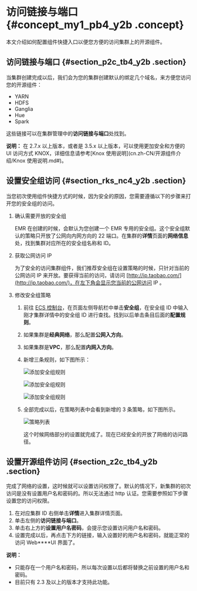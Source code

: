 # 访问链接与端口 {#concept_my1_pb4_y2b .concept}

本文介绍如何配置组件快捷入口以便您方便的访问集群上的开源组件。

## 访问链接与端口 {#section_p2c_tb4_y2b .section}

当集群创建完成以后，我们会为您的集群创建默认的绑定几个域名，来方便您访问您的开源组件：

-   YARN
-   HDFS
-   Ganglia
-   Hue
-   Spark

这些链接可以在集群管理中的**访问链接与端口**处找到。

**说明：** 在 2.7.x 以上版本，或者是 3.5.x 以上版本，可以使用更加安全和方便的 UI 访问方式 KNOX，详细信息请参考[Knox 使用说明](cn.zh-CN/开源组件介绍/Knox 使用说明.md#)。

## 设置安全组访问 {#section_rks_nc4_y2b .section}

当您初次使用组件快捷方式的时候，因为安全的原因，您需要遵循以下的步骤来打开您的安全组的访问。

1.  确认需要开放的安全组

    EMR 在创建的时候，会默认为您创建一个 EMR 专用的安全组。这个安全组默认的策略只开放了公网向内网方向的 22 端口。在集群的**详情**页面的**网络信息**处，找到集群对应所在的安全组名称和 ID。

2.  获取公网访问 IP

    为了安全的访问集群组件，我们推荐安全组在设置策略的时候，只针对当前的公网访问 IP 来开放。要获得当前的访问，请访问 [http://ip.taobao.com/](http://ip.taobao.com/)，在左下角会显示您当前的公网访问 IP 。

3.  修改安全组策略
    1.  前往 [ECS 控制台](https://ecs.console.aliyun.com/)，在页面左侧导航栏中单击**安全组**，在安全组 ID 中输入刚才集群详情中的安全组 ID 进行查找。找到以后单击条目后面的**配置规则**。
    2.  如果集群是**经典网络**，那么配置**公网入方向**。
    3.  如果集群是**VPC**，那么配置**内网入方向**。
    4.  新增三条规则，如下图所示：

        ![添加安全组规则](http://static-aliyun-doc.oss-cn-hangzhou.aliyuncs.com/assets/img/17862/155849115510457_zh-CN.jpg)

        ![添加安全组规则](http://static-aliyun-doc.oss-cn-hangzhou.aliyuncs.com/assets/img/17862/155849115510458_zh-CN.jpg)

        ![添加安全组规则](http://static-aliyun-doc.oss-cn-hangzhou.aliyuncs.com/assets/img/17862/155849115510459_zh-CN.jpg)

    5.  全部完成以后，在策略列表中会看到新增的 3 条策略，如下图所示。

        ![策略列表](http://static-aliyun-doc.oss-cn-hangzhou.aliyuncs.com/assets/img/17862/155849115510460_zh-CN.jpg)

        这个时候网络部分的设置就完成了。现在已经安全的开放了网络的访问路径。


## 设置开源组件访问 {#section_z2c_tb4_y2b .section}

完成了网络的设置，这时候就可以设置访问权限了。默认的情况下，新集群的初次访问是没有设置用户名和密码的。所以无法通过 http 认证。您需要参照如下步骤设置您的访问权限。

1.  在对应集群 ID 右侧单击**详情**进入集群详情页面。
2.  单击左侧的**访问链接与端口**。
3.  单击右上方的**设置用户名密码**，会提示您设置访问用户名和密码。
4.  设置完成以后，再点击下方的链接，输入设置好的用户名和密码，就能正常的访问 Web****UI 界面了。

**说明：** 

-   只能存在一个用户名和密码，所以每次设置以后都将替换之前设置的用户名和密码。
-   目前只有 2.3 及以上的版本才支持此功能。

